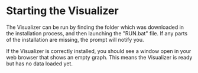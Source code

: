 # Starting the Visualizer

The Visualizer can be run by finding the folder which was downloaded in the installation process, and then launching the "RUN.bat" file. If any parts of the installation are missing, the prompt will notify you. 

If the Visualizer is correctly installed, you should see a window open in your web browser that shows an empty graph. This means the Visualizer is ready but has no data loaded yet.